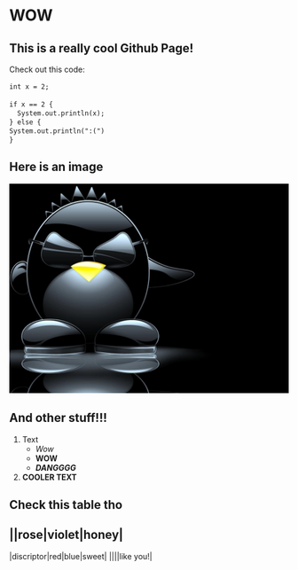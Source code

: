 # WOW
## This is a really cool Github Page!
Check out this code:
```
int x = 2;

if x == 2 {
  System.out.println(x);
} else {
System.out.println(":(")
}
```

## Here is an image
![Cool Image](oBmHlc-1692761522.jpg "Cool Image")

## And other stuff!!!
1. Text
   - *Wow*
   - **WOW**
   - ***DANGGGG***
3. __COOLER TEXT__

## Check this table tho
||rose|violet|honey|
---
|discriptor|red|blue|sweet|
||||like you!|
